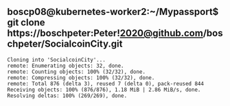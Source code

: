 

## boscp08@kubernetes-worker2:~/Mypassport$ git clone https://boschpeter:Peter\!2020@github.com/boschpeter/SocialcoinCity.git

````
Cloning into 'SocialcoinCity'...
remote: Enumerating objects: 32, done.
remote: Counting objects: 100% (32/32), done.
remote: Compressing objects: 100% (32/32), done.
remote: Total 876 (delta 3), reused 7 (delta 0), pack-reused 844
Receiving objects: 100% (876/876), 1.18 MiB | 2.86 MiB/s, done.
Resolving deltas: 100% (269/269), done.
````

